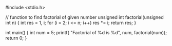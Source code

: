 #include <stdio.h> 
  
// function to find factorial of given number 
unsigned int factorial(unsigned int n) 
{ 
    int res = 1, i; 
    for (i = 2; i <= n; i++) 
        res *= i; 
    return res; 
} 
  
int main() 
{ 
    int num = 5; 
    printf( 
        "Factorial of %d is %d", num, factorial(num)); 
    return 0; 
} 
